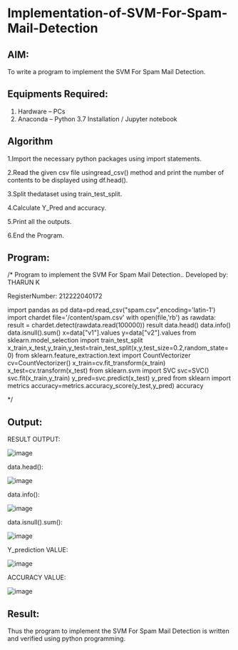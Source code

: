 # Implementation-of-SVM-For-Spam-Mail-Detection

## AIM:
To write a program to implement the SVM For Spam Mail Detection.

## Equipments Required:
1. Hardware – PCs
2. Anaconda – Python 3.7 Installation / Jupyter notebook

## Algorithm
1.Import the necessary python packages using import statements.

2.Read the given csv file usingread_csv() method and print the number of contents to be displayed using df.head().

3.Split thedataset using train_test_split.

4.Calculate Y_Pred and accuracy. 

5.Print all the outputs.

6.End the Program.


## Program:

/*
Program to implement the SVM For Spam Mail Detection..
Developed by: THARUN K

RegisterNumber: 212222040172

import pandas as pd
data=pd.read_csv("spam.csv",encoding='latin-1')
import chardet
file='/content/spam.csv'
with open(file,'rb') as rawdata:
result = chardet.detect(rawdata.read(100000))
result
data.head()
data.info()
data.isnull().sum()
x=data["v1"].values
y=data["v2"].values
from sklearn.model_selection import train_test_split
x_train,x_test,y_train,y_test=train_test_split(x,y,test_size=0.2,random_state=0)
from sklearn.feature_extraction.text import CountVectorizer
cv=CountVectorizer()
x_train=cv.fit_transform(x_train)
x_test=cv.transform(x_test)
from sklearn.svm import SVC
svc=SVC()
svc.fit(x_train,y_train)
y_pred=svc.predict(x_test)
y_pred
from sklearn import metrics
accuracy=metrics.accuracy_score(y_test,y_pred)
accuracy


*/


## Output:

RESULT OUTPUT:

![image](https://github.com/Tharun-1000/Implementation-of-SVM-For-Spam-Mail-Detection/assets/135952958/987092de-19f4-4c11-b4ef-b4e623a72354)

data.head():

![image](https://github.com/Tharun-1000/Implementation-of-SVM-For-Spam-Mail-Detection/assets/135952958/9e34711b-db47-4e2e-acb3-990e4647bcdd)

data.info():

![image](https://github.com/Tharun-1000/Implementation-of-SVM-For-Spam-Mail-Detection/assets/135952958/5e3e6ea9-23aa-4022-bc28-45ee12019b07)

data.isnull().sum():

![image](https://github.com/Tharun-1000/Implementation-of-SVM-For-Spam-Mail-Detection/assets/135952958/2b1fe3c8-e6ae-4c42-aa6c-45783646feb9)

Y_prediction VALUE:

![image](https://github.com/Tharun-1000/Implementation-of-SVM-For-Spam-Mail-Detection/assets/135952958/4d167129-a6b7-405d-9a95-5237d56e6f94)

ACCURACY VALUE:

![image](https://github.com/Tharun-1000/Implementation-of-SVM-For-Spam-Mail-Detection/assets/135952958/ae35226e-d69a-4bb2-af3d-92b3375bbf3a)




## Result:
Thus the program to implement the SVM For Spam Mail Detection is written and verified using python programming.
